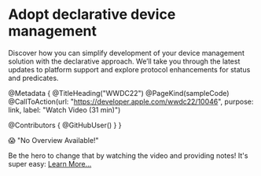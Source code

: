 # Adopt declarative device management

Discover how you can simplify development of your device management solution with the declarative approach. We’ll take you through the latest updates to platform support and explore protocol enhancements for status and predicates.

@Metadata {
   @TitleHeading("WWDC22")
   @PageKind(sampleCode)
   @CallToAction(url: "https://developer.apple.com/wwdc22/10046", purpose: link, label: "Watch Video (31 min)")

   @Contributors {
      @GitHubUser(<replace this with your GitHub handle>)
   }
}

😱 "No Overview Available!"

Be the hero to change that by watching the video and providing notes! It's super easy:
 [Learn More…](https://wwdcnotes.com/documentation/wwdcnotes/contributing)

